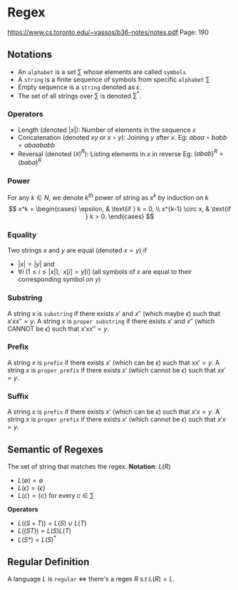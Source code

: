# Regex

https://www.cs.toronto.edu/~vassos/b36-notes/notes.pdf
Page: 190
## Notations
- An `alphabet` is a set $\sum$ whose elements are called `symbols`
- A `string` is a finite sequence of symbols from specific `alphabet` $\sum$
- Empty sequence is a `string` denoted as $\epsilon$.
- The set of all strings over $\sum$ is denoted $\sum^*$.

### Operators
- Length (denoted $|x|$): Number of elements in the sequence $x$
- Concatenation (denoted $xy \text{ or } x \circ y$): Joining $y$ after $x$.
  Eg: $abaa \circ babb = abaababb$
- Reversal (denoted $(x)^R$): Listing elements in $x$ in reverse
  Eg: $(abab)^R = (baba)^R$

### Power
For any $k \in N$, we denote $k^{th}$ power of string as $x^k$ by induction on $k$
$$
x^k =
\begin{cases}
\epsilon, & \text{if } k = 0, \\
x^{k-1} \circ x, & \text{if } k > 0.
\end{cases}
$$
### Equality
Two strings $x$ and $y$ are equal (denoted $x = y$) if 
- $|x| = |y|$ and 
- $\forall i \; (1 \leq i \leq |x|), \;\; x[i] = y[i]$ 
  (all symbols of $x$ are equal to their corresponding symbol on $y$)

### Substring
A string $x$ is `substring` if there exists $x'$ and $x''$ (which maybe $\epsilon$) such that $x'xx'' = y$.
A string $x$ is `proper substring` if there exists $x'$ and $x''$ (which CANNOT be $\epsilon$) such that $x'xx'' = y$.

### Prefix
A string $x$ is `prefix` if there exists $x'$ (which can be $\epsilon$) such that $xx' = y$.
A string $x$ is `proper prefix` if there exists $x'$ (which cannot be $\epsilon$) such that $xx' = y$.

### Suffix
A string $x$ is `prefix` if there exists $x'$ (which can be $\epsilon$) such that $x'x = y$.
A string $x$ is `proper prefix` if there exists $x'$ (which cannot be $\epsilon$) such that $x'x = y$.

## Semantic of Regexes
The set of string that matches the regex.
**Notation**: $L(R)$
- $L(\emptyset) = \emptyset$
- $L(\epsilon) = \{ \epsilon \}$
- $L(c) = \{ c \}$ for every $c \in \sum$

**Operators**
- $L((S + T)) = L(S) \ \cup \ L(T)$
- $L((ST)) = L(S)L(T)$
- $L(S*) = L(S)^*$

## Regular Definition
A language $L$ is `regular` $\iff$ there's a regex $R$ s.t $L(R) = L$.
